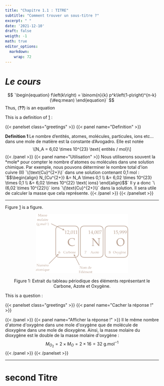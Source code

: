 ```yaml
---
title: "Chapitre 1.1 : TITRE"
subtitle: "Comment trouver un sous-titre ?"
excerpt: " "
date: '2021-12-10'
draft: false
weigth: -1
math: true
editor_options: 
  markdown: 
    wrap: 72
---
```


# *Le cours*

$$
`\begin{equation}
  f\left(k\right) = \binom{n}{k} p^k\left(1-p\right)^{n-k}
  (\#eq:mean)
\end{equation}`
$$
Thus, (<strong>??</strong>) is an equation

This is a definition of <a href="#def:avogadro">1</a> : 

{{< panelset class="greetings" >}}
{{< panel name="Definition" >}}
<div class="definition"><span class="definition" id="def:avogadro"><strong><span id="def:avogadro"></span>Definition 1  </strong></span>Le nombre d’entités, atomes, molécules, particules, ions etc… dans une mole de matière est la constante d’Avogadro. Elle est notée <span class="math display">\[N_A = 6,02 \times 10^{23} \text{ entités / mol}\]</span></div>
{{< /panel >}}
{{< panel name="Utilisation" >}}
Nous utiliserons souvent la *mole* pour compter le nombre d'atomes ou molécules dans une solution chimique. Par exemple, nous pouvons déterminer le nombre total d'ion cuivre (II) `\(\text{Cu}^{2+}\)` dans une solution contenant 0,1 mol : 
`$$\begin{align}
N_{Cu^{2+}} &= N_A \times 0,1 \\
            &= 6,02 \times 10^{23} \times 0,1 \\
            &= 6,02 \times 10^{22} \text{ ions}
\end{align}$$`
Il y a donc `\(6,02 \times 10^{22}\)` ions `\(\text{Cu}^{2+}\)` dans la solution. Il sera utile de calculer la masse que cela représente.
{{< /panel >}}
{{< /panelset >}}

---

Figure  <a href="#fig:CNO">1</a> is a figure. 

<div class="figure" style="text-align: center">
<img src="images/CNO.png" alt="Extrait du tableau périodique des éléments représentant le Carbone, Azote et Oxygène." width="60%" />
<p class="caption">Figure 1: Extrait du tableau périodique des éléments représentant le Carbone, Azote et Oxygène.</p>
</div>

This is a question : 

{{< panelset class="greetings" >}}
{{< panel name="Cacher la réponse !" >}}

{{< /panel >}}
{{< panel name="Afficher la réponse !" >}}
  Il le même nombre d'atome d'oxygène dans une mole d'oxygène que de
molécule de dioxygène dans une mole de dioxygène. Ainsi, la masse
molaire du dioxygène est le double de la masse molaire d'oxygène : 
$$ 
  M_{O_2} = 2 \times M_{O}
  = 2 \times 16
  = 32 \text{ g.mol}^{-1}
$$
{{< /panel >}}
{{< /panelset >}}

---

# second Titre
